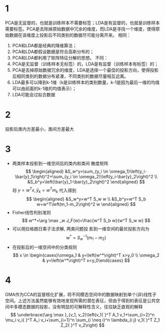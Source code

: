 # 1
PCA是无监督的，也就是训练样本不需要标签；LDA是有监督的，也就是训练样本需要标签。PCA是去除掉原始数据中冗余的维度，而LDA是寻找一个维度，使得原始数据在该维度上投影后不同类别的数据尽可能分离开来。
相同：
1.  PCA和LDA都是经典的降维算法；
2.  PCA和LDA都假设数据是符合高斯分布的；
3.  PCA和LDA都利用了矩阵特征分解的思想。
不同：
1.  PCA是无监督（训练样本无标签）的，LDA是有监督（训练样本有标签）的；
6.  PCA是去掉原始数据冗余的维度，LDA是选择一个最佳的投影方向，使得投影后相同类别的数据分布紧凑，不同类别的数据尽量相互远离。
7.  LDA最多可以降到k-1维（k是训练样本的类别数量，k-1是因为最后一维的均值可以由前面的k-1维的均值表示）；
8.  LDA可能会过拟合数据
# 2
投影后类内方差最小，类间方差最大
# 3
- 两类样本投影到一维空间后的类内和类间 散度矩阵
$$
\begin{aligned}
&S_w^y=\sum_{y_i \in \omega_1}\left(y_i-\bar{y}_1\right)^2+\sum_{y_i \in \omega_2}\left(y_i-\bar{y}_2\right)^2 \\
&S_b^y=\left(\bar{y}_1-\bar{y}_2\right)^2
\end{aligned}
$$
将 $y=w^T x, \bar{y}_k=w^T m_k$ 代入得到
$$
\begin{aligned}
&S_w^y=w^T S_w w \\
&S_b^y=w^T S_b w=w^T\left(m_1-m_2\right)^2 w
\end{aligned}
$$
- Fisher线性判别准则
$$
w^*=\arg \max _w J_F(w)=\frac{w^T S_b w}{w^T S_w w}
$$
- 可以用拉格朗日乘子法求解, 两类问题投 影到一维空间的最优投影方向为
$$
w^*=S_w^{-1}\left(m_1-m_2\right)
$$
- 在投影后的一维空间中的分类规则
$$
x \in \begin{cases}\omega_1 & y=\left(w^*\right)^T x>y_0 \\ \omega_2 & y=\left(w^*\right)^T x<y_0\end{cases}
$$
# 4
GMA作为CCA的监督核化扩展，将不同模态空间中的数据映射到单个(非)线性子空间。上述方法虽然能够有效地发现所需的潜在表征，但由于得到的表征是公共空间中多模态数据的投影，没有明显的可解释性含义，往往缺乏直观的解释
$$
\underbrace{\arg \max }_{v_1, v_2}\left(v_1{ }^T A_1 v_1+\sum_{i=2}^n \mu_i v_i{ }^T A_i v_i+\sum_{i=1}^n \sum_{i \neq i}^n \lambda_{i j} v_1{ }^T Z_1 Z_2{ }^T v_2\right)
$$
